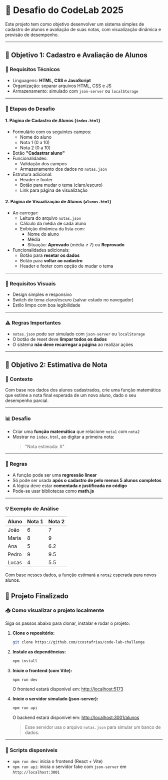 # 🧠 Desafio do CodeLab 2025

Este projeto tem como objetivo desenvolver um sistema simples de cadastro de alunos e avaliação de suas notas, com visualização dinâmica e previsão de desempenho.

---

## 📌 Objetivo 1: Cadastro e Avaliação de Alunos

### 🔧 Requisitos Técnicos

- Linguagens: **HTML, CSS e JavaScript**
- Organização: separar arquivos HTML, CSS e JS
- Armazenamento: simulado com `json-server` ou `localStorage`

---

### 📘 Etapas do Desafio

#### 1. Página de Cadastro de Alunos (`index.html`)

- Formulário com os seguintes campos:
  - Nome do aluno
  - Nota 1 (0 a 10)
  - Nota 2 (0 a 10)
- Botão **"Cadastrar aluno"**
- Funcionalidades:
  - Validação dos campos
  - Armazenamento dos dados no `notas.json`
- Estrutura adicional:
  - Header e footer
  - Botão para mudar o tema (claro/escuro)
  - Link para página de visualização

#### 2. Página de Visualização de Alunos (`alunos.html`)

- Ao carregar:
  - Leitura do arquivo `notas.json`
  - Cálculo da média de cada aluno
  - Exibição dinâmica da lista com:
    - Nome do aluno
    - Média
    - Situação: **Aprovado** (média ≥ 7) ou **Reprovado**
- Funcionalidades adicionais:
  - Botão para **resetar os dados**
  - Botão para **voltar ao cadastro**
  - Header e footer com opção de mudar o tema

---

### 🎨 Requisitos Visuais

- Design simples e responsivo
- Switch de tema claro/escuro (salvar estado no navegador)
- Estilo limpo com boa legibilidade

---

### ⚠️ Regras Importantes

- `notas.json` pode ser simulado com `json-server` ou `localStorage`
- O botão de reset deve **limpar todos os dados**
- O sistema **não deve recarregar a página** ao realizar ações

---

## 🧠 Objetivo 2: Estimativa de Nota

### 🧪 Contexto

Com base nos dados dos alunos cadastrados, crie uma função matemática que
estime a nota final esperada de um novo aluno, dado o seu desempenho parcial.

---

### 📊 Desafio

- Criar uma **função matemática** que relacione `nota1` com `nota2`
- Mostrar no `index.html`, ao digitar a primeira nota:
  > "Nota estimada: X"

---

### 📌 Regras

- A função pode ser uma **regressão linear**
- Só pode ser usada **após o cadastro de pelo menos 5 alunos completos**
- A lógica deve estar **comentada e justificada no código**
- Pode-se usar bibliotecas como **math.js**

---

### 💡 Exemplo de Análise

| Aluno | Nota 1 | Nota 2 |
|-------|--------|--------|
| João  | 6      | 7      |
| Maria | 8      | 9      |
| Ana   | 5      | 6.2    |
| Pedro | 9      | 9.5    |
| Lucas | 4      | 5.5    |

Com base nesses dados, a função estimará a `nota2` esperada para novos alunos.

## 🧪 Projeto Finalizado

### 📥 Como visualizar o projeto localmente

Siga os passos abaixo para clonar, instalar e rodar o projeto:

1. **Clone o repositório:**

   ```bash
   git clone https://github.com/ccostafrias/code-lab-challenge
   ```

2. **Instale as dependências:**

   ```bash
   npm install
   ```

3. **Inicie o frontend (com Vite):**

   ```bash
   npm run dev
   ```

   O frontend estará disponível em: [http://localhost:5173](http://localhost:5173)

4. **Inicie o servidor simulado (json-server):**

   ```bash
   npm run api
   ```

   O backend estará disponível em: [http://localhost:3001/alunos](http://localhost:3001/alunos)

   > Esse servidor usa o arquivo `notas.json` para simular um banco de dados.

---

### 🔁 Scripts disponíveis

- `npm run dev`: inicia o frontend (React + Vite)
- `npm run api`: inicia o servidor fake com `json-server` em `http://localhost:3001`

